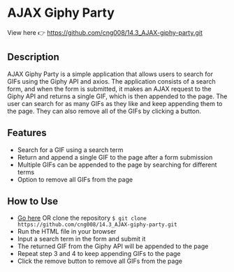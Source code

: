 # AJAX Giphy Party

View here 👉 https://github.com/cng008/14.3_AJAX-giphy-party.git
## Description

AJAX Giphy Party is a simple application that allows users to search for GIFs using the Giphy API and axios. The application consists of a search form, and when the form is submitted, it makes an AJAX request to the Giphy API and returns a single GIF, which is then appended to the page. The user can search for as many GIFs as they like and keep appending them to the page. They can also remove all of the GIFs by clicking a button.

## Features
- Search for a GIF using a search term
- Return and append a single GIF to the page after a form submission
- Multiple GIFs can be appended to the page by searching for different terms
- Option to remove all GIFs from the page

## How to Use
- [Go here](https://github.com/cng008/14.3_AJAX-giphy-party.git) OR clone the repository `$ git clone https://github.com/cng008/14.3_AJAX-giphy-party.git`
- Run the HTML file in your browser
- Input a search term in the form and submit it
- The returned GIF from the Giphy API will be appended to the page
- Repeat step 3 and 4 to keep appending GIFs to the page
- Click the remove button to remove all GIFs from the page

